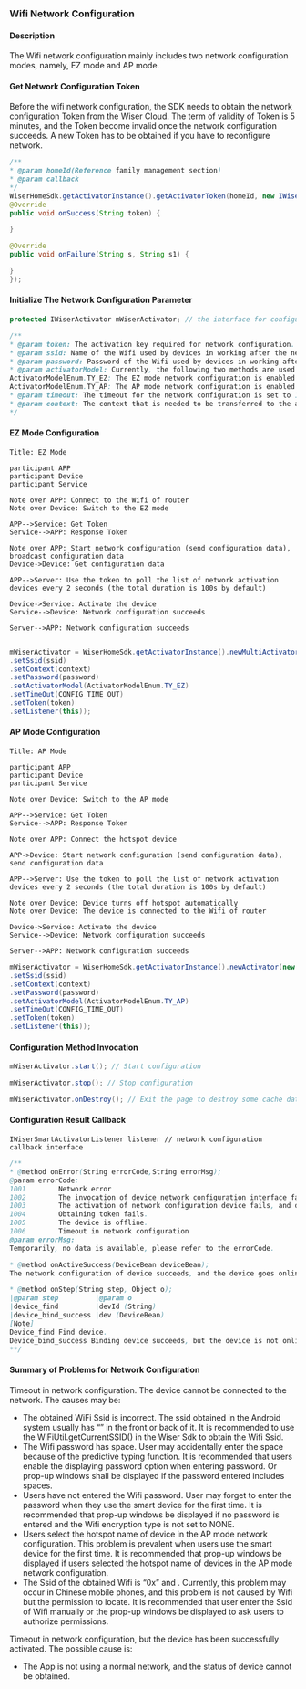 ### Wifi Network Configuration

#### Description

The Wifi network configuration mainly includes two network configuration modes, namely, EZ mode and AP mode.

#### Get Network Configuration Token

Before the wifi network configuration, the SDK needs to obtain the network configuration Token from the Wiser Cloud.
The term of validity of Token is 5 minutes, and the Token become invalid once the network configuration succeeds.
A new Token has to be obtained if you have to reconfigure network.

```java
/**
* @param homeId(Reference family management section)
* @param callback
*/
WiserHomeSdk.getActivatorInstance().getActivatorToken(homeId, new IWiserActivatorGetToken() {
@Override
public void onSuccess(String token) {

}

@Override
public void onFailure(String s, String s1) {

}
});
```

#### Initialize The Network Configuration Parameter

```java
protected IWiserActivator mWiserActivator; // the interface for configuration business class implements
```

```java
/**
* @param token: The activation key required for network configuration.
* @param ssid: Name of the Wifi used by devices in working after the network isconfigured.  (Home network)
* @param password: Password of the Wifi used by devices in working after the network is configured.  (Home network)
* @param activatorModel: Currently, the following two methods are used for network configuration of devices.
ActivatorModelEnum.TY_EZ: The EZ mode network configuration is enabled is this parameter is transfered.
ActivatorModelEnum.TY_AP: The AP mode network configuration is enabled is this parameter is transfered.
* @param timeout: The timeout for the network configuration is set to 100s by default.
* @param context: The context that is needed to be transferred to the activity.
*/
```

#### EZ Mode Configuration

```sequence
Title: EZ Mode

participant APP
participant Device
participant Service

Note over APP: Connect to the Wifi of router
Note over Device: Switch to the EZ mode

APP-->Service: Get Token
Service-->APP: Response Token

Note over APP: Start network configuration (send configuration data), broadcast configuration data
Device->Device: Get configuration data

APP-->Server: Use the token to poll the list of network activation devices every 2 seconds (the total duration is 100s by default)

Device->Service: Activate the device
Service-->Device: Network configuration succeeds

Server-->APP: Network configuration succeeds


```

```java
mWiserActivator = WiserHomeSdk.getActivatorInstance().newMultiActivator(new ActivatorBuilder()
.setSsid(ssid)
.setContext(context)
.setPassword(password)
.setActivatorModel(ActivatorModelEnum.TY_EZ)
.setTimeOut(CONFIG_TIME_OUT)
.setToken(token)
.setListener(this));
```

#### AP Mode Configuration

```sequence
Title: AP Mode

participant APP
participant Device
participant Service

Note over Device: Switch to the AP mode

APP-->Service: Get Token
Service-->APP: Response Token

Note over APP: Connect the hotspot device

APP->Device: Start network configuration (send configuration data), send configuration data

APP-->Server: Use the token to poll the list of network activation devices every 2 seconds (the total duration is 100s by default)

Note over Device: Device turns off hotspot automatically
Note over Device: The device is connected to the Wifi of router

Device->Service: Activate the device
Service-->Device: Network configuration succeeds

Server-->APP: Network configuration succeeds

```

```java
mWiserActivator = WiserHomeSdk.getActivatorInstance().newActivator(new ActivatorBuilder()
.setSsid(ssid)
.setContext(context)
.setPassword(password)
.setActivatorModel(ActivatorModelEnum.TY_AP)
.setTimeOut(CONFIG_TIME_OUT)
.setToken(token)
.setListener(this));
```

#### Configuration Method Invocation

```java
mWiserActivator.start(); // Start configuration

mWiserActivator.stop(); // Stop configuration

mWiserActivator.onDestroy(); // Exit the page to destroy some cache data and monitoring data.
```

#### Configuration Result Callback

```
IWiserSmartActivatorListener listener // network configuration callback interface
```

```java
/**
* @method onError(String errorCode,String errorMsg);
@param errorCode:
1001        Network error
1002        The invocation of device network configuration interface fails.
1003        The activation of network configuration device fails, and device is not detected.
1004        Obtaining token fails.
1005        The device is offline.
1006        Timeout in network configuration
@param errorMsg:
Temporarily, no data is available, please refer to the errorCode.

* @method onActiveSuccess(DeviceBean deviceBean);
The network configuration of device succeeds, and the device goes online (Mobile phone can control device directly).

* @method onStep(String step, Object o);
|@param step         |@param o
|device_find         |devId (String)
|device_bind_success |dev (DeviceBean)
[Note]
Device_find Find device.
Device_bind_success Binding device succeeds, but the device is not online yet and cannot be controlled with your mobile phone.
**/
```

#### Summary of Problems for Network Configuration

Timeout in network configuration. The device cannot be connected to the network. The causes may be:

- The obtained WiFi Ssid is incorrect. The ssid obtained in the Android system usually has “” in the front or back of it.  It is recommended to use the WiFiUtil.getCurrentSSID() in the Wiser Sdk to obtain the Wifi Ssid. 
- The Wifi password has space. User may accidentally enter the space because of the predictive typing function. It is recommended that users enable the displaying password option when entering password. Or prop-up windows shall be displayed if the password entered includes spaces. 
- Users have not entered the Wifi password. User may forget to enter the password when they use the smart device for the first time. It is recommended that prop-up windows be displayed if no password is entered and the Wifi encryption type is not set to NONE.
- Users select the hotspot name of device in the AP mode network configuration. This problem is prevalent when users use the smart device for the first time. It is recommended that prop-up windows be displayed if users selected the hotspot name of devices in the AP mode network configuration. 
- The Ssid of the obtained Wifi is “0x” and <unknown ssid>. Currently, this problem may occur in Chinese mobile phones, and this problem is not caused by Wifi but the permission to locate. It is recommended that user enter the Ssid of Wifi manually or the prop-up windows be displayed to ask users to authorize permissions.

Timeout in network configuration, but the device has been successfully activated. The possible cause is:

- The App is not using a normal network, and the status of device cannot be obtained. 
